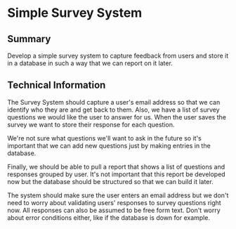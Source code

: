 Simple Survey System
====================

Summary
-------
Develop a simple survey system to capture feedback from users and store it in a database in such a way that we can report on it later.  

Technical Information
---------------------
The Survey System should capture a user's email address so that we can identify who they are and get back to them. Also, we have a list of survey questions we would like the user to answer for us. When the user saves the survey we want to store their response for each question. 

We're not sure what questions we'll want to ask in the future so it's important that we can add new questions just by making entries in the database. 

Finally, we should be able to pull a report that shows a list of questions and responses grouped by user. It's not important that this report be developed now but the database should be structured so that we can build it later.

The system should make sure the user enters an email address but we don't need to worry about validating users' responses to survey questions right now. All responses can also be assumed to be free form text. Don't worry about error conditions either, like if the database is down for example. 

